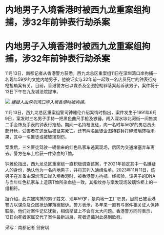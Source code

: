 # 内地男子入境香港时被西九龙重案组拘捕，涉32年前钟表行劫杀案

# 内地男子入境香港时被西九龙重案组拘捕，涉32年前钟表行劫杀案

11月13日，南都记者从香港警方获悉，西九龙总区重案组11日在深圳湾口岸拘捕一名现年59岁的文姓内地男子，他被证实与32年前一起致一名店员死亡的钟表行持枪抢劫案有关。目前，香港警方已以谋杀及企图抢劫罪落案起诉该男子，案件将于13日下午在九龙城法院提审。

![](https://inews.gtimg.com/om_bt/OQdJR7KoA6MXVJwwb9FgUrerRqOabYKCIRpBaqanajSqwAA/1000)
_嫌疑人由深圳湾口岸入境香港时被拘捕。_

11月13日，西九龙总区重案组警司钟雅伦介绍案情时指出，案件发生于1991年6月9日，案发时三名男子手持一把黑色曲尺手枪及铁锤，闯入深水埗北河街一间售卖二手金饰及手表的钟表行抢劫。期间一名持枪匪徒，向一名时年56岁的男店员头部开枪，受害者在送医后被证实死亡。还有两名匪徒企图持铁锤打碎玻璃饰柜未果，其中一名匪徒或被玻璃割伤。

案发后，三名匪徒驾驶一辆偷来的红色私家车逃离现场，后因为交通堵塞弃车离去。警方在车上检获一件染血的T恤。

钟雅伦指出，西九龙总区重案组一直积极调查该案，于2021年锁定其中一名嫌疑人的身份，确认他为一名内地男子，并将其列入通缉名单。2023年11月11日，该男子在准备由深圳湾口岸入境香港时，被香港警方拘捕。经核验，该男子的DNA与当年红色私家车上遗落T恤所染血迹一致，其指纹亦与案发现场玻璃饰柜上的一组相符。

据介绍，此次被拘捕的男子姓文、现年59岁，是内地一工厂职员，目前已被香港警方以谋杀及企图抢劫罪落案起诉。警方表示，多年来一直有与案件相关证人保持联络，他们对案件记忆犹新，相信举证上不会有太大问题。香港警方同时表示，12日向死者家属交代了案件最新进展，死者遗孀对此感到欣慰。

采写：南都记者 翁安琪

